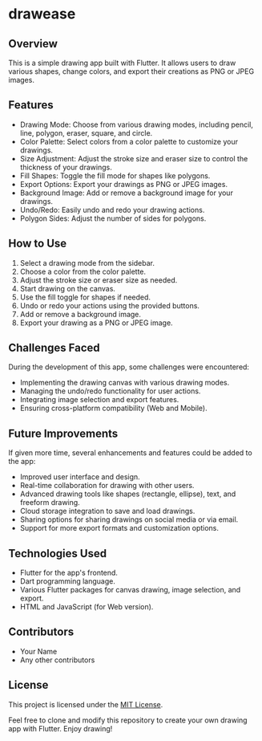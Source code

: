 # drawease

## Overview
This is a simple drawing app built with Flutter. It allows users to draw various shapes, change colors, and export their creations as PNG or JPEG images.

## Features
- Drawing Mode: Choose from various drawing modes, including pencil, line, polygon, eraser, square, and circle.
- Color Palette: Select colors from a color palette to customize your drawings.
- Size Adjustment: Adjust the stroke size and eraser size to control the thickness of your drawings.
- Fill Shapes: Toggle the fill mode for shapes like polygons.
- Export Options: Export your drawings as PNG or JPEG images.
- Background Image: Add or remove a background image for your drawings.
- Undo/Redo: Easily undo and redo your drawing actions.
- Polygon Sides: Adjust the number of sides for polygons.

## How to Use
1. Select a drawing mode from the sidebar.
2. Choose a color from the color palette.
3. Adjust the stroke size or eraser size as needed.
4. Start drawing on the canvas.
5. Use the fill toggle for shapes if needed.
6. Undo or redo your actions using the provided buttons.
7. Add or remove a background image.
8. Export your drawing as a PNG or JPEG image.

## Challenges Faced
During the development of this app, some challenges were encountered:
- Implementing the drawing canvas with various drawing modes.
- Managing the undo/redo functionality for user actions.
- Integrating image selection and export features.
- Ensuring cross-platform compatibility (Web and Mobile).

## Future Improvements
If given more time, several enhancements and features could be added to the app:
- Improved user interface and design.
- Real-time collaboration for drawing with other users.
- Advanced drawing tools like shapes (rectangle, ellipse), text, and freeform drawing.
- Cloud storage integration to save and load drawings.
- Sharing options for sharing drawings on social media or via email.
- Support for more export formats and customization options.

## Technologies Used
- Flutter for the app's frontend.
- Dart programming language.
- Various Flutter packages for canvas drawing, image selection, and export.
- HTML and JavaScript (for Web version).

## Contributors
- Your Name
- Any other contributors

## License
This project is licensed under the [MIT License](LICENSE).

Feel free to clone and modify this repository to create your own drawing app with Flutter. Enjoy drawing!

